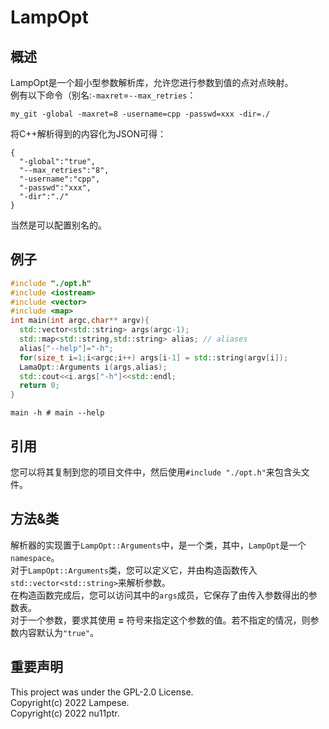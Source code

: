 

# LampOpt

## 概述

LampOpt是一个超小型参数解析库，允许您进行参数到值的点对点映射。  
例有以下命令（别名:`-maxret`=`--max_retries`：
```shell
my_git -global -maxret=8 -username=cpp -passwd=xxx -dir=./
```
将C++解析得到的内容化为JSON可得：
```
{
  "-global":"true",
  "--max_retries":"8",
  "-username":"cpp",
  "-passwd":"xxx",
  "-dir":"./"
}
```
当然是可以配置别名的。
## 例子
```cpp
#include "./opt.h"
#include <iostream>
#include <vector>
#include <map>
int main(int argc,char** argv){
  std::vector<std::string> args(argc-1);
  std::map<std::string,std::string> alias; // aliases
  alias["--help"]="-h";
  for(size_t i=1;i<argc;i++) args[i-1] = std::string(argv[i]);
  LamaOpt::Arguments i(args,alias);
  std::cout<<i.args["-h"]<<std::endl;
  return 0;
}
```
```shell
main -h # main --help
```
## 引用
您可以将其复制到您的项目文件中，然后使用`#include "./opt.h"`来包含头文件。  

## 方法&类
解析器的实现置于`LampOpt::Arguments`中，是一个类，其中，`LampOpt`是一个`namespace`。  
对于`LampOpt::Arguments`类，您可以定义它，并由构造函数传入`std::vector<std::string>`来解析参数。  
在构造函数完成后，您可以访问其中的`args`成员，它保存了由传入参数得出的参数表。  
对于一个参数，要求其使用 **=** 符号来指定这个参数的值。若不指定的情况，则参数内容默认为`"true"`。  

## 重要声明
This project was under the GPL-2.0 License.  
Copyright(c) 2022 Lampese.  
Copyright(c) 2022 nu11ptr.  